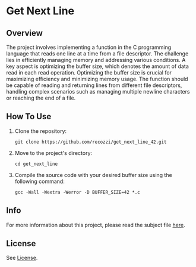 <h1>Get Next Line</h1>
<h2>Overview</h2>
The project involves implementing a function in the C programming language that reads one line at a time from a file descriptor. The challenge lies in efficiently managing memory and addressing various conditions. A key aspect is optimizing the buffer size, which denotes the amount of data read in each read operation. Optimizing the buffer size is crucial for maximizing efficiency and minimizing memory usage. The function should be capable of reading and returning lines from different file descriptors, handling complex scenarios such as managing multiple newline characters or reaching the end of a file.
<h2>How To Use</h2>
<ol>
  <li>Clone the repository:</li>
  <pre><code>git clone https://github.com/recozzi/get_next_line_42.git</code></pre>
  <li>Move to the project's directory:</li>
  <pre><code>cd get_next_line</code></pre>
  <li>Compile the source code with your desired buffer size using the following command:</li>
  <pre><code>gcc -Wall -Wextra -Werror -D BUFFER_SIZE=42 *.c</code></pre>
</ol>
<h2>Info</h2>
For more information about this project, please read the subject file <a href="https://github.com/recozzi/get_next_line_42/blob/main/en.subject.pdf">here</a>.
<h2>License</h2>
See <a href="https://github.com/recozzi/get_next_line_42/blob/main/LICENSE">License</a>.
